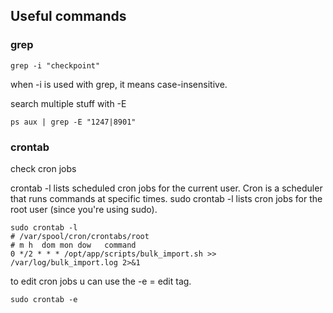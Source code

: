 ## Useful commands
### grep
```
grep -i "checkpoint"
```
when -i is used with grep, it means case-insensitive. 

search multiple stuff with -E
```
ps aux | grep -E "1247|8901"
```

### crontab
check cron jobs 

crontab -l lists scheduled cron jobs for the current user. Cron is a scheduler that runs commands at specific times.
sudo crontab -l lists cron jobs for the root user (since you're using sudo).

```
sudo crontab -l 
# /var/spool/cron/crontabs/root
# m h  dom mon dow   command
0 */2 * * * /opt/app/scripts/bulk_import.sh >> /var/log/bulk_import.log 2>&1
```

to edit cron jobs u can use the -e = edit tag.
```
sudo crontab -e
```
